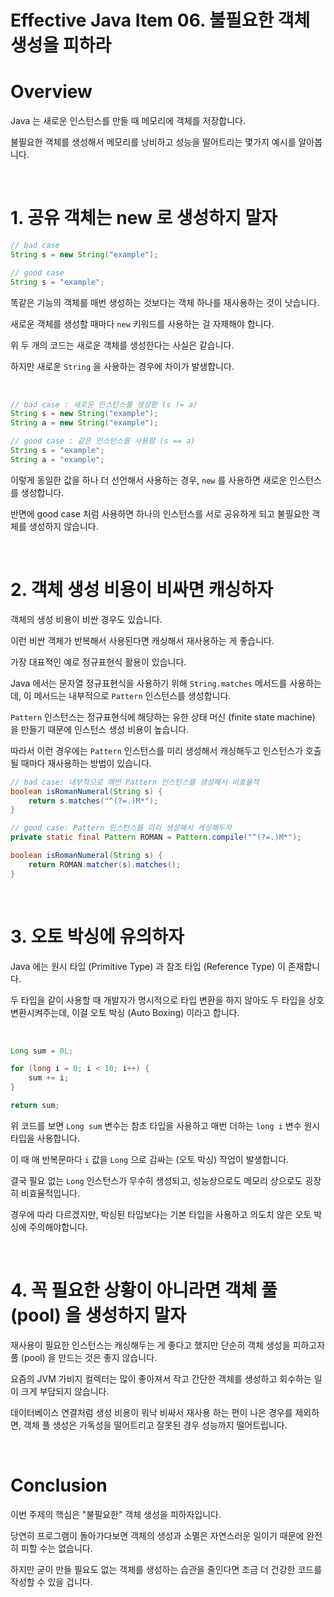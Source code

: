 # Effective Java Item 06. 불필요한 객체 생성을 피하라

# Overview

Java 는 새로운 인스턴스를 만들 때 메모리에 객체를 저장합니다.

불필요한 객체를 생성해서 메모리를 낭비하고 성능을 떨어트리는 몇가지 예시를 알아봅니다.

<br>

# 1. 공유 객체는 new 로 생성하지 말자

```java
// bad case
String s = new String("example");

// good case
String s = "example";
```

똑같은 기능의 객체를 매번 생성하는 것보다는 객체 하나를 재사용하는 것이 낫습니다.

새로운 객체를 생성할 때마다 `new` 키워드를 사용하는 걸 자제해야 합니다.

위 두 개의 코드는 새로운 객체를 생성한다는 사실은 같습니다.

하지만 새로운 `String` 을 사용하는 경우에 차이가 발생합니다.

<br>

```java
// bad case : 새로운 인스턴스를 생성함 (s != a)
String s = new String("example");
String a = new String("example");

// good case : 같은 인스턴스를 사용함 (s == a)
String s = "example";
String a = "example";
```

이렇게 동일한 값을 하나 더 선언해서 사용하는 경우, `new` 를 사용하면 새로운 인스턴스를 생성합니다.

반면에 good case 처럼 사용하면 하나의 인스턴스를 서로 공유하게 되고 불필요한 객체를 생성하지 않습니다.

<br>

# 2. 객체 생성 비용이 비싸면 캐싱하자

객체의 생성 비용이 비싼 경우도 있습니다.

이런 비싼 객체가 반복해서 사용된다면 캐싱해서 재사용하는 게 좋습니다.

가장 대표적인 예로 정규표현식 활용이 있습니다.

Java 에서는 문자열 정규표현식을 사용하기 위해 `String.matches` 메서드를 사용하는데, 이 메서드는 내부적으로 `Pattern` 인스턴스를 생성합니다.

`Pattern` 인스턴스는 정규표현식에 해당하는 유한 상태 머신 (finite state machine) 을 만들기 때문에 인스턴스 생성 비용이 높습니다.

따라서 이런 경우에는 `Pattern` 인스턴스를 미리 생성해서 캐싱해두고 인스턴스가 호출될 때마다 재사용하는 방법이 있습니다.

```java
// bad case: 내부적으로 매번 Pattern 인스턴스를 생성해서 비효율적
boolean isRomanNumeral(String s) {
    return s.matches("^(?=.)M*");
}

// good case: Pattern 인스턴스를 미리 생성해서 캐싱해두자
private static final Pattern ROMAN = Pattern.compile("^(?=.)M*");

boolean isRomanNumeral(String s) {
    return ROMAN.matcher(s).matches();
}
```

<br>

# 3. 오토 박싱에 유의하자

Java 에는 원시 타입 (Primitive Type) 과 참조 타입 (Reference Type) 이 존재합니다.

두 타입을 같이 사용할 때 개발자가 명시적으로 타입 변환을 하지 않아도 두 타입을 상호 변환시켜주는데, 이걸 오토 박싱 (Auto Boxing) 이라고 합니다.

<br>

```java
Long sum = 0L;

for (long i = 0; i < 10; i++) {
    sum += i;
}

return sum;
```

위 코드를 보면 `Long sum` 변수는 참조 타입을 사용하고 매번 더하는 `long i` 변수 원시 타입을 사용합니다.

이 때 매 반복문마다 `i` 값을 `Long` 으로 감싸는 (오토 박싱) 작업이 발생합니다.

결국 필요 없는 `Long` 인스턴스가 무수히 생성되고, 성능상으로도 메모리 상으로도 굉장히 비효율적입니다.

경우에 따라 다르겠지만, 박싱된 타입보다는 기본 타입을 사용하고 의도치 않은 오토 박싱에 주의해야합니다.

<br>

# 4. 꼭 필요한 상황이 아니라면 객체 풀 (pool) 을 생성하지 말자

재사용이 필요한 인스턴스는 캐싱해두는 게 좋다고 했지만 단순히 객체 생성을 피하고자 풀 (pool) 을 만드는 것은 좋지 않습니다.

요즘의 JVM 가비지 컬렉터는 많이 좋아져서 작고 간단한 객체를 생성하고 회수하는 일이 크게 부담되지 않습니다.

데이터베이스 연결처럼 생성 비용이 워낙 비싸서 재사용 하는 편이 나은 경우를 제외하면, 객체 풀 생성은 가독성을 떨어트리고 잘못된 경우 성능까지 떨어트립니다.

<br>

# Conclusion

이번 주제의 핵심은 "불필요한" 객체 생성을 피하자입니다.

당연히 프로그램이 돌아가다보면 객체의 생성과 소멸은 자연스러운 일이기 때문에 완전히 피할 수는 없습니다.

하지만 굳이 만들 필요도 없는 객체를 생성하는 습관을 줄인다면 조금 더 건강한 코드를 작성할 수 있을 겁니다.